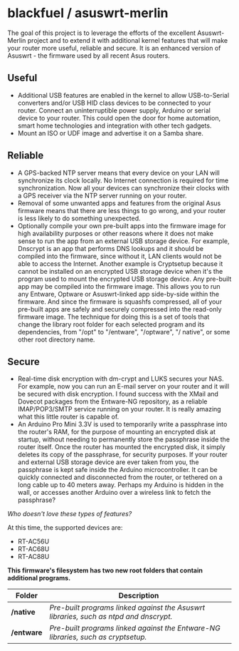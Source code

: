 blackfuel / asuswrt-merlin
==========================

The goal of this project is to leverage the efforts of the excellent Asuswrt-Merlin project and to extend it with additional kernel features that will make your router more useful, reliable and secure.  It is an enhanced version of Asuswrt - the firmware used by all recent Asus routers.

Useful
------
- Additional USB features are enabled in the kernel to allow USB-to-Serial converters and/or USB HID class devices to be connected to your router.  Connect an uninterruptible power supply, Arduino or serial device to your router.  This could open the door for home automation, smart home technologies and integration with other tech gadgets.
- Mount an ISO or UDF image and advertise it on a Samba share.

Reliable
--------
- A GPS-backed NTP server means that every device on your LAN will synchronize its clock locally.  No Internet connection is required for time synchronization.  Now all your devices can synchronize their clocks with a GPS receiver via the NTP server running on your router.
- Removal of some unwanted apps and features from the original Asus firmware means that there are less things to go wrong, and your router is less likely to do something unexpected.
- Optionally compile your own pre-built apps into the firmware image for high availability purposes or other reasons where it does not make sense to run the app from an external USB storage device.  For example, Dnscrypt is an app that performs DNS lookups and it should be compiled into the firmware, since without it, LAN clients would not be able to access the Internet.  Another example is Cryptsetup because it cannot be installed on an encrypted USB storage device when it's the program used to mount the encrypted USB storage device.  Any pre-built app may be compiled into the firmware image.  This allows you to run any Entware, Optware or Asuswrt-linked app side-by-side within the firmware. And since the firmware is squashfs compressed, all of your pre-built apps are safely and securely compressed into the read-only firmware image.  The technique for doing this is a set of tools that change the library root folder for each selected program and its dependencies, from "/opt" to "/entware", "/optware", "/
native", or some other root directory name.

Secure
------
- Real-time disk encryption with dm-crypt and LUKS secures your NAS.  For example, now you can run an E-mail server on your router and it will be secured with disk encryption.  I found success with the XMail and Dovecot packages from the Entware-NG repository, as a reliable IMAP/POP3/SMTP service running on your router.  It is really amazing what this little router is capable of.
- An Arduino Pro Mini 3.3V is used to temporarily write a passphrase into the router's RAM, for the purpose of mounting an encrypted disk at startup, without needing to permanently store the passphrase inside the router itself.  Once the router has mounted the encrypted disk, it simply deletes its copy of the passphrase, for security purposes.  If your router and external USB storage device are ever taken from you, the passphrase is kept safe inside the Arduino microcontroller.  It can be quickly connected and disconnected from the router, or tethered on a long cable up to 40 meters away.  Perhaps my Arduino is hidden in the wall, or accesses another Arduino over a wireless link to fetch the passphrase? 

*Who doesn't love these types of features?*

At this time, the supported devices are:

- RT-AC56U
- RT-AC68U
- RT-AC88U

**This firmware's filesystem has two new root folders that contain additional programs.**

Folder | Description
------ | -----------
**/native** | *Pre-built programs linked against the Asuswrt libraries, such as ntpd and dnscrypt.*
**/entware** | *Pre-built programs linked against the Entware-NG libraries, such as cryptsetup.*
